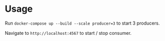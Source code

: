 # Usage

Run `docker-compose up --build --scale producer=3` to start 3 producers.

Navigate to `http://localhost:4567` to start / stop consumer.
